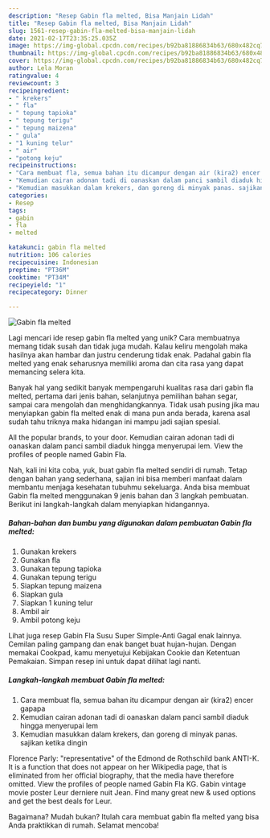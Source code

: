 ```yaml
---
description: "Resep Gabin fla melted, Bisa Manjain Lidah"
title: "Resep Gabin fla melted, Bisa Manjain Lidah"
slug: 1561-resep-gabin-fla-melted-bisa-manjain-lidah
date: 2021-02-17T23:35:25.035Z
image: https://img-global.cpcdn.com/recipes/b92ba81886834b63/680x482cq70/gabin-fla-melted-foto-resep-utama.jpg
thumbnail: https://img-global.cpcdn.com/recipes/b92ba81886834b63/680x482cq70/gabin-fla-melted-foto-resep-utama.jpg
cover: https://img-global.cpcdn.com/recipes/b92ba81886834b63/680x482cq70/gabin-fla-melted-foto-resep-utama.jpg
author: Lela Moran
ratingvalue: 4
reviewcount: 3
recipeingredient:
- " krekers"
- " fla"
- " tepung tapioka"
- " tepung terigu"
- " tepung maizena"
- " gula"
- "1 kuning telur"
- " air"
- "potong keju"
recipeinstructions:
- "Cara membuat fla, semua bahan itu dicampur dengan air (kira2) encer gapapa"
- "Kemudian cairan adonan tadi di oanaskan dalam panci sambil diaduk hingga menyerupai lem"
- "Kemudian masukkan dalam krekers, dan goreng di minyak panas. sajikan ketika dingin"
categories:
- Resep
tags:
- gabin
- fla
- melted

katakunci: gabin fla melted 
nutrition: 106 calories
recipecuisine: Indonesian
preptime: "PT36M"
cooktime: "PT34M"
recipeyield: "1"
recipecategory: Dinner

---
```



![Gabin fla melted](https://img-global.cpcdn.com/recipes/b92ba81886834b63/680x482cq70/gabin-fla-melted-foto-resep-utama.jpg)

Lagi mencari ide resep gabin fla melted yang unik? Cara membuatnya memang tidak susah dan tidak juga mudah. Kalau keliru mengolah maka hasilnya akan hambar dan justru cenderung tidak enak. Padahal gabin fla melted yang enak seharusnya memiliki aroma dan cita rasa yang dapat memancing selera kita.

Banyak hal yang sedikit banyak mempengaruhi kualitas rasa dari gabin fla melted, pertama dari jenis bahan, selanjutnya pemilihan bahan segar, sampai cara mengolah dan menghidangkannya. Tidak usah pusing jika mau menyiapkan gabin fla melted enak di mana pun anda berada, karena asal sudah tahu triknya maka hidangan ini mampu jadi sajian spesial.

All the popular brands, to your door. Kemudian cairan adonan tadi di oanaskan dalam panci sambil diaduk hingga menyerupai lem. View the profiles of people named Gabin Fla.


Nah, kali ini kita coba, yuk, buat gabin fla melted sendiri di rumah. Tetap dengan bahan yang sederhana, sajian ini bisa memberi manfaat dalam membantu menjaga kesehatan tubuhmu sekeluarga. Anda bisa membuat Gabin fla melted menggunakan 9 jenis bahan dan 3 langkah pembuatan. Berikut ini langkah-langkah dalam menyiapkan hidangannya.

<!--inarticleads1-->

##### Bahan-bahan dan bumbu yang digunakan dalam pembuatan Gabin fla melted:

1. Gunakan  krekers
1. Gunakan  fla
1. Gunakan  tepung tapioka
1. Gunakan  tepung terigu
1. Siapkan  tepung maizena
1. Siapkan  gula
1. Siapkan 1 kuning telur
1. Ambil  air
1. Ambil potong keju


Lihat juga resep Gabin Fla Susu Super Simple-Anti Gagal enak lainnya. Cemilan paling gampang dan enak banget buat hujan-hujan. Dengan memakai Cookpad, kamu menyetujui Kebijakan Cookie dan Ketentuan Pemakaian. Simpan resep ini untuk dapat dilihat lagi nanti. 

<!--inarticleads2-->

##### Langkah-langkah membuat Gabin fla melted:

1. Cara membuat fla, semua bahan itu dicampur dengan air (kira2) encer gapapa
1. Kemudian cairan adonan tadi di oanaskan dalam panci sambil diaduk hingga menyerupai lem
1. Kemudian masukkan dalam krekers, dan goreng di minyak panas. sajikan ketika dingin


Florence Parly: &#34;representative&#34; of the Edmond de Rothschild bank ANTI-K. It is a function that does not appear on her Wikipedia page, that is eliminated from her official biography, that the media have therefore omitted. View the profiles of people named Gabin Fla KG. Gabin vintage movie poster Leur derniere nuit Jean. Find many great new &amp; used options and get the best deals for Leur. 

Bagaimana? Mudah bukan? Itulah cara membuat gabin fla melted yang bisa Anda praktikkan di rumah. Selamat mencoba!
